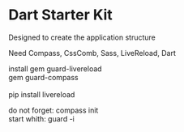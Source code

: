 # Dart Starter Kit

Designed to create the application structure


Need Compass, CssComb, Sass, LiveReload, Dart

install 
gem guard-livereload <br>
gem guard-compass <br>
<br>
pip install livereload <br>

do not forget: compass init <br>
start whith: guard -i
